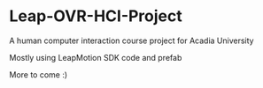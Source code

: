 # Leap-OVR-HCI-Project
A human computer interaction course project for Acadia University

Mostly using LeapMotion SDK code and prefab 

More to come :) 
